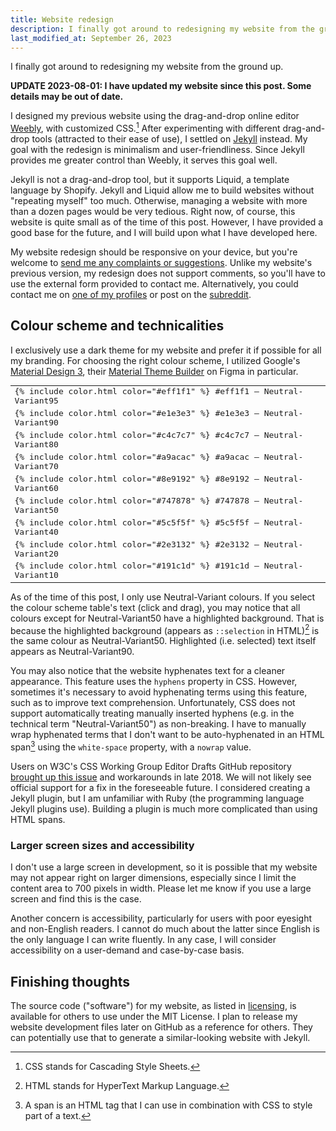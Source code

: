 ```yaml
---
title: Website redesign
description: I finally got around to redesigning my website from the ground up
last_modified_at: September 26, 2023
---
```


I finally got around to redesigning my website from the ground up.

**UPDATE 2023-08-01: I have updated my website since this post. Some details may be out of date.**

I designed my previous website using the drag-and-drop online editor <a href="https://weebly.com/" target="_blank">Weebly</a>, with customized CSS.[^1] After experimenting with different drag-and-drop tools (attracted to their ease of use), I settled on <a href="https://jekyllrb.com/" target="_blank">Jekyll</a> instead. My goal with the redesign is minimalism and user-friendliness. Since Jekyll provides me greater control than Weebly, it serves this goal well.

Jekyll is not a drag-and-drop tool, but it supports Liquid, a template language by Shopify. Jekyll and Liquid allow me to build websites without "repeating myself" too much. Otherwise, managing a website with more than a dozen pages would be very tedious. Right now, of course, this website is quite small as of the time of this post. However, I have provided a good base for the future, and I will build upon what I have developed here.

My website redesign should be responsive on your device, but you're welcome to <a href="https://tally.so/r/mOaDRp" target="_blank">send me any complaints or suggestions</a>. Unlike my website's previous version, my redesign does not support comments, so you'll have to use the external form provided to contact me. Alternatively, you could contact me on [one of my profiles](/about#profiles) or post on the <a href="https://www.reddit.com/r/SchizoidNightmares/" target="_blank">subreddit</a>.

## Colour scheme and technicalities
I exclusively use a dark theme for my website and prefer it if possible for all my branding. For choosing the right colour scheme, I utilized Google's <a href="https://m3.material.io/" target="_blank">Material Design 3</a>, their <a href="https://www.figma.com/community/plugin/1034969338659738588/Material-Theme-Builder" target="_blank">Material Theme Builder</a> on Figma in particular.

<div class="table" markdown=0>
    <table style="font-family: monospace">
        <tr><td>{% include color.html color="#eff1f1" %} #eff1f1 — Neutral-Variant95</td></tr>
        <tr><td>{% include color.html color="#e1e3e3" %} #e1e3e3 — Neutral-Variant90</td></tr>
        <tr><td>{% include color.html color="#c4c7c7" %} #c4c7c7 — Neutral-Variant80</td></tr>
        <tr><td>{% include color.html color="#a9acac" %} #a9acac — Neutral-Variant70</td></tr>
        <tr><td>{% include color.html color="#8e9192" %} #8e9192 — Neutral-Variant60</td></tr>
        <tr><td>{% include color.html color="#747878" %} #747878 — Neutral-Variant50</td></tr>
        <tr><td>{% include color.html color="#5c5f5f" %} #5c5f5f — Neutral-Variant40</td></tr>
        <tr><td>{% include color.html color="#2e3132" %} #2e3132 — Neutral-Variant20</td></tr>
        <tr><td>{% include color.html color="#191c1d" %} #191c1d — Neutral-Variant10</td></tr>
    </table>
</div>

As of the time of this post, I only use Neutral-Variant colours. If you select the colour scheme table's text (click and drag), you may notice that all colours except for Neutral-Variant50 have a highlighted background. That is because the highlighted background (appears as ```::selection``` in HTML)[^2] is the same colour as Neutral-Variant50. Highlighted (i.e. selected) text itself appears as Neutral-Variant90.

You may also notice that the website hyphenates text for a cleaner appearance. This feature uses the ```hyphens``` property in CSS. However, sometimes it's necessary to avoid hyphenating terms using this feature, such as to improve text comprehension. Unfortunately, CSS does not support automatically treating manually inserted hyphens (e.g. in the technical term "Neutral-Variant50") as non-breaking. I have to manually wrap hyphenated terms that I don't want to be auto-hyphenated in an HTML span[^3] using the ```white-space``` property, with a ```nowrap``` value.

Users on W3C's CSS Working Group Editor Drafts GitHub repository <a href="https://github.com/w3c/csswg-drafts/issues/3434" target="_blank">brought up this issue</a> and workarounds in late 2018. We will not likely see official support for a fix in the foreseeable future. I considered creating a Jekyll plugin, but I am unfamiliar with Ruby (the programming language Jekyll plugins use). Building a plugin is much more complicated than using HTML spans.

### Larger screen sizes and accessibility
I don't use a large screen in development, so it is possible that my website may not appear right on larger dimensions, especially since I limit the content area to 700 pixels in width. Please let me know if you use a large screen and find this is the case.

Another concern is accessibility, particularly for users with poor eyesight and non-English readers. I cannot do much about the latter since English is the only language I can write fluently. In any case, I will consider accessibility on a user-demand and case-by-case basis.

## Finishing thoughts
The source code ("software") for my website, as listed in [licensing](/terms#licensing), is available for others to use under the MIT License. I plan to release my website development files later on GitHub as a reference for others. They can potentially use that to generate a similar-looking website with Jekyll.

[^1]: CSS stands for Cascading Style Sheets.
[^2]: HTML stands for HyperText Markup Language.
[^3]: A span is an HTML tag that I can use in combination with CSS to style part of a text.